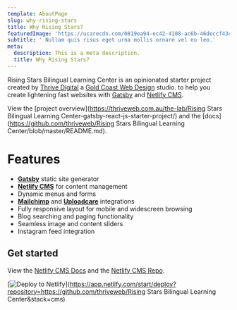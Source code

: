 ```yaml
---
template: AboutPage
slug: why-rising-stars
title: Why Rising Stars?
featuredImage: 'https://ucarecdn.com/0819ea94-ec42-4108-ac6b-46deccf43cae/'
subtitle: ' Nullam quis risus eget urna mollis ornare vel eu leo.'
meta:
  description: This is a meta description.
  title: Why Rising Stars?
---
```


Rising Stars Bilingual Learning Center is an opinionated starter project created by [Thrive Digital](https://thriveweb.com.au/) a [Gold Coast Web Design](https://thriveweb.com.au/) studio. to help you create lightening fast websites with [Gatsby](https://gatsbyjs.org) and [Netlify CMS](https://netlifycms.org).

View the [project overview](https://thriveweb.com.au/the-lab/Rising Stars Bilingual Learning Center-gatsby-react-js-starter-project/) and the [docs](https://github.com/thriveweb/Rising Stars Bilingual Learning Center/blob/master/README.md).

# Features

- **[Gatsby](https://gatsbyjs.org)** static site generator
- **[Netlify CMS](https://github.com/netlify/netlify-cms)** for content management
- Dynamic menus and forms
- **[Mailchimp](http://mailchimp.com)** and **[Uploadcare](https://uploadcare.com)** integrations
- Fully responsive layout for mobile and widescreen browsing
- Blog searching and paging functionality
- Seamless image and content sliders
- Instagram feed integration

## Get started

View the [Netlify CMS Docs](https://www.netlifycms.org/docs/) and the [Netlify CMS Repo](https://github.com/netlify/netlify-cms).

[![Deploy to Netlify](https://www.netlify.com/img/deploy/button.svg)](https://app.netlify.com/start/deploy?repository=https://github.com/thriveweb/Rising Stars Bilingual Learning Center&stack=cms)
